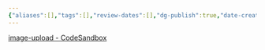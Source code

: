 ```yaml
---
{"aliases":[],"tags":[],"review-dates":[],"dg-publish":true,"date-created":"2023-08-05-Sat, 2:17:01 pm","date-modified":"2023-08-05-Sat, 2:17:06 pm","permalink":"/programming/FAQ/ui-component/upload/","dgPassFrontmatter":true}
---
```



[image-upload - CodeSandbox](https://codesandbox.io/s/image-upload-qn6nlp)